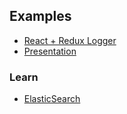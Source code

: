 ## Examples
- [React + Redux Logger](https://github.com/AlexSergey/react-redux-logger)
- [Presentation]()

### Learn
- [ElasticSearch](https://egghead.io/courses/get-started-with-elasticsearch)
